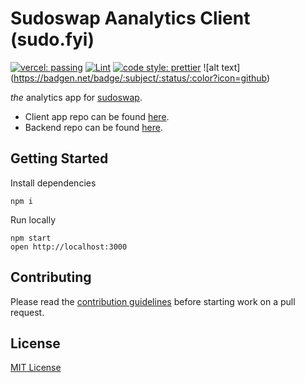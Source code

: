 # Sudoswap Aanalytics Client (sudo.fyi)

[![vercel: passing](https://camo.githubusercontent.com/c5f853d69a13350f160a5f812a5665e94de3f09586c08d92b5f1308582cb59cb/68747470733a2f2f76657263656c62616467652e76657263656c2e6170702f6170692f646174656a65722f76657263656c2d6261646765)](https://github.com/SudoGang/sudoswap-analytics-app/deployments/activity_log?environment=Production)
[![Lint](https://github.com/SudoGang/sudoswap-analytics-app/actions/workflows/lint.yml/badge.svg?branch=main)](https://github.com/SudoGang/sudoswap-analytics-app/actions/workflows/lint.yml)
[![code style: prettier](https://img.shields.io/badge/code_style-prettier-ff69b4.svg)](https://github.com/prettier/prettier)
!\[alt text\](https://badgen.net/badge/:subject/:status/:color?icon=github)

_the_ analytics app for [sudoswap](https://sudoswap.xyz).

- Client app repo can be found [here](https://github.com/sudo-analytics/sudofyi-app).
- Backend repo can be found [here](https://github.com/sudo-analytics/sudofyi-backend).

## Getting Started

Install dependencies

```
npm i
```

Run locally

```
npm start
open http://localhost:3000
```

## Contributing

Please read the [contribution guidelines](https://github.com/sudo-analytics/sudofyi-app/wiki#how-to-contribute) before starting work on a pull request.

## License

[MIT License](https://github.com/sudo-analytics/sudofyi-app/blob/main/LICENSE.txt)
